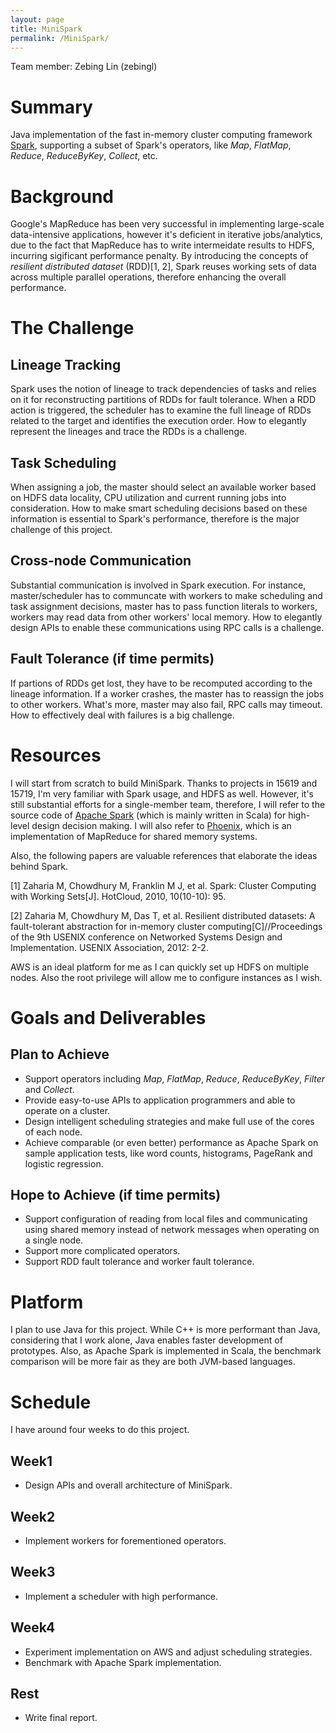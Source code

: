 ```yaml
---
layout: page
title: MiniSpark
permalink: /MiniSpark/
---
```


Team member: Zebing Lin (zebingl)

# Summary
Java implementation of the fast in-memory cluster computing framework [Spark](http://spark.apache.org/), supporting
a subset of Spark's operators, like *Map*, *FlatMap*, *Reduce*, *ReduceByKey*, *Collect*, etc.

# Background
Google's MapReduce has been very successful in implementing large-scale data-intensive applications, however it's
deficient in iterative jobs/analytics, due to the fact that MapReduce has to write intermeidate results to HDFS, incurring
sigificant performance penalty. By introducing the concepts of *resilient distributed dataset* (RDD)[1, 2], Spark reuses
working sets of data across multiple parallel operations, therefore enhancing the overall performance.

# The Challenge
## Lineage Tracking
Spark uses the notion of lineage to track dependencies of tasks and relies on it for reconstructing partitions of RDDs
for fault tolerance. When a RDD action is triggered, the scheduler has to examine the full lineage of RDDs related to
the target and identifies the execution order. How to elegantly represent the lineages and trace the RDDs is a challenge.

## Task Scheduling
When assigning a job, the master should select an available worker based on HDFS data locality, CPU utilization and current running
jobs into consideration. How to make smart scheduling decisions based on these information is essential to Spark's performance,
therefore is the major challenge of this project.

## Cross-node Communication
Substantial communication is involved in Spark execution. For instance, master/scheduler has to communcate with workers to
make scheduling and task assignment decisions, master has to pass function literals to workers, workers may read data from other workers'
local memory. How to elegantly design APIs to enable these communications using RPC calls is a challenge.

## Fault Tolerance (if time permits)
If partions of RDDs get lost, they have to be recomputed according to the lineage information.
If a worker crashes, the master has to reassign the jobs to other workers.
What's more, master may also fail, RPC calls may timeout. How to effectively deal with failures is a big challenge.

# Resources
I will start from scratch to build MiniSpark. Thanks to projects in 15619 and 15719, I'm very familiar with Spark usage, and HDFS as well.
However, it's still substantial efforts for a single-member team, therefore, I will
refer to the source code of [Apache Spark](https://github.com/apache/spark) (which is mainly written in Scala)
for high-level design decision making. I will also refer to [Phoenix](https://github.com/kozyraki/phoenix), which
is an implementation of MapReduce for shared memory systems.

Also, the following papers are valuable references that elaborate the ideas behind Spark.

[1] Zaharia M, Chowdhury M, Franklin M J, et al. Spark: Cluster Computing with Working Sets[J]. HotCloud, 2010, 10(10-10): 95.

[2] Zaharia M, Chowdhury M, Das T, et al. Resilient distributed datasets: A fault-tolerant abstraction for in-memory cluster computing[C]//Proceedings of the 9th USENIX conference on Networked Systems Design and Implementation. USENIX Association, 2012: 2-2.

AWS is an ideal platform for me as I can quickly set up HDFS on multiple nodes. Also the root privilege will allow me to configure instances as I wish.

# Goals and Deliverables

## Plan to Achieve
- Support operators including *Map*, *FlatMap*, *Reduce*, *ReduceByKey*, *Filter* and *Collect*.
- Provide easy-to-use APIs to application programmers and able to operate on a cluster.
- Design intelligent scheduling strategies and make full use of the cores of each node.
- Achieve comparable (or even better) performance as Apache Spark on sample application tests, like word counts, histograms, PageRank and logistic regression.


## Hope to Achieve (if time permits)
- Support configuration of reading from local files and communicating using shared memory instead of network messages when operating on a single node.
- Support more complicated operators.
- Support RDD fault tolerance and worker fault tolerance.

# Platform
I plan to use Java for this project. While C++ is more performant than Java, considering that I work alone, Java enables
faster development of prototypes. Also, as Apache Spark is implemented in Scala, the benchmark comparison will be more fair
as they are both JVM-based languages.

# Schedule
I have around four weeks to do this project.
## Week1
- Design APIs and overall architecture of MiniSpark.

## Week2
- Implement workers for forementioned operators.

## Week3
- Implement a scheduler with high performance.

## Week4
- Experiment implementation on AWS and adjust scheduling strategies.
- Benchmark with Apache Spark implementation.

## Rest
- Write final report.
